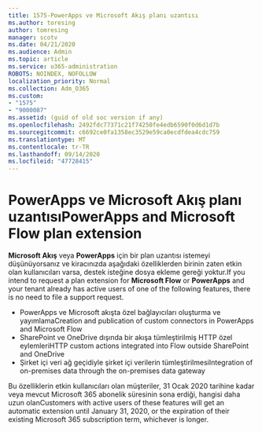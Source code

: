 ```yaml
---
title: 1575-PowerApps ve Microsoft Akış planı uzantısı
ms.author: toresing
author: tomresing
manager: scotv
ms.date: 04/21/2020
ms.audience: Admin
ms.topic: article
ms.service: o365-administration
ROBOTS: NOINDEX, NOFOLLOW
localization_priority: Normal
ms.collection: Adm_O365
ms.custom:
- "1575"
- "9000087"
ms.assetid: (guid of old soc version if any)
ms.openlocfilehash: 2492fdc77371c21f74250fe4edb6590f0d6d1d7b
ms.sourcegitcommit: c6692ce0fa1358ec3529e59ca0ecdfdea4cdc759
ms.translationtype: MT
ms.contentlocale: tr-TR
ms.lasthandoff: 09/14/2020
ms.locfileid: "47728415"
---
```

# <a name="powerapps-and-microsoft-flow-plan-extension"></a><span data-ttu-id="66295-102">PowerApps ve Microsoft Akış planı uzantısı</span><span class="sxs-lookup"><span data-stu-id="66295-102">PowerApps and Microsoft Flow plan extension</span></span>

<span data-ttu-id="66295-103">**Microsoft Akış** veya **PowerApps** için bir plan uzantısı istemeyi düşünüyorsanız ve kiracınızda aşağıdaki özelliklerden birinin zaten etkin olan kullanıcıları varsa, destek isteğine dosya ekleme gereği yoktur.</span><span class="sxs-lookup"><span data-stu-id="66295-103">If you intend to request a plan extension for **Microsoft Flow** or **PowerApps** and your tenant already has active users of one of the following features, there is no need to file a support request.</span></span>

- <span data-ttu-id="66295-104">PowerApps ve Microsoft akışta özel bağlayıcıları oluşturma ve yayımlama</span><span class="sxs-lookup"><span data-stu-id="66295-104">Creation and publication of custom connectors in PowerApps and Microsoft Flow</span></span>
- <span data-ttu-id="66295-105">SharePoint ve OneDrive dışında bir akışa tümleştirilmiş HTTP özel eylemleri</span><span class="sxs-lookup"><span data-stu-id="66295-105">HTTP custom actions integrated into Flow outside SharePoint and OneDrive</span></span>
- <span data-ttu-id="66295-106">Şirket içi veri ağ geçidiyle şirket içi verilerin tümleştirilmesi</span><span class="sxs-lookup"><span data-stu-id="66295-106">Integration of on-premises data through the on-premises  data gateway</span></span>

<span data-ttu-id="66295-107">Bu özelliklerin etkin kullanıcıları olan müşteriler, 31 Ocak 2020 tarihine kadar veya mevcut Microsoft 365 abonelik süresinin sona erdiği, hangisi daha uzun olan</span><span class="sxs-lookup"><span data-stu-id="66295-107">Customers with active users of these features will get an automatic extension until January 31, 2020, or the expiration of their existing Microsoft 365 subscription term, whichever is longer.</span></span>